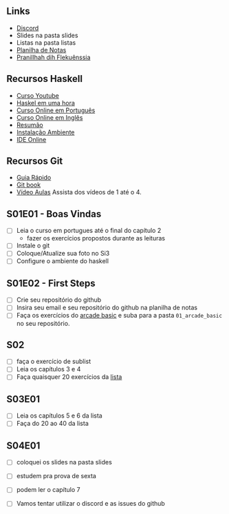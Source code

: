 ## Links
- [Discord](https://discord.gg/yBmGaq6)
- Slides na pasta slides
- Listas na pasta listas
- [Planilha de Notas](https://docs.google.com/spreadsheets/d/1URqG0dHZ_Ro7Ll0PDm1S8yELZa6GYEod3EJsi1HwDMs/edit?usp=sharing)
- [Pranillhah dih Flekuênssia](https://docs.google.com/spreadsheets/d/13a_5b-T8Hc7lJeIGCFt-8gMyotS5BaIuG0mzNIyLU2c/edit#gid=0)


## Recursos Haskell
- [Curso Youtube](https://www.youtube.com/watch?v=L_GvP5XTJj4&list=PL8eBmR3QtPL3pDzQpwPYfWQ4NEPGu6j7z)
- [Haskel em uma hora](https://www.youtube.com/watch?v=02_H3LjqMr8)
- [Curso Online em Português](http://haskell.tailorfontela.com.br/chapters)
- [Curso Online em Inglês](http://learnyouahaskell.com/chapters)
- [Resumão](https://learnxinyminutes.com/docs/haskell/)
- [Instalação Ambiente](s01e01_install/install.md)
- [IDE Online](http://tryhaskell.org/)

## Recursos Git
- [Guia Rápido](https://rogerdudler.github.io/git-guide/index.pt_BR.html)
- [Git book](https://pt.wikiversity.org/wiki/Git_B%C3%A1sico)
- [Vídeo Aulas]("https://www.youtube.com/playlist?list=PLInBAd9OZCzzHBJjLFZzRl6DgUmOeG3H0") Assista dos vídeos de 1 até o 4.

## S01E01 - Boas Vindas
- [ ] Leia o curso em portugues até o final do capítulo 2
    - fazer os exercícios propostos durante as leituras
- [ ] Instale o git
- [ ] Coloque/Atualize sua foto no Si3
- [ ] Configure o ambiente do haskell

## S01E02 - First Steps
- [ ] Crie seu repositório do github
- [ ] Insira seu email e seu repositório do github na planilha de notas
- [ ] Faça os exercícios do [arcade basic](https://github.com/senapk/funcional_arcade#basic) e suba para a pasta `01_arcade_basic` no seu repositório.

## S02
- [ ] faça o exercício de sublist
- [ ] Leia os capítulos 3 e 4
- [ ] Faça quaisquer 20 exercícios da [lista](listas/programacao_funcional_lista_1.pdf)

## S03E01
- [ ] Leia os capítulos 5 e 6 da lista
- [ ] Faça do 20 ao 40 da lista

## S04E01
- [ ] coloquei os slides na pasta slides
- [ ] estudem pra prova de sexta
- [ ] podem ler o capítulo 7
- [ ] Vamos tentar utilizar o discord e as issues do github

